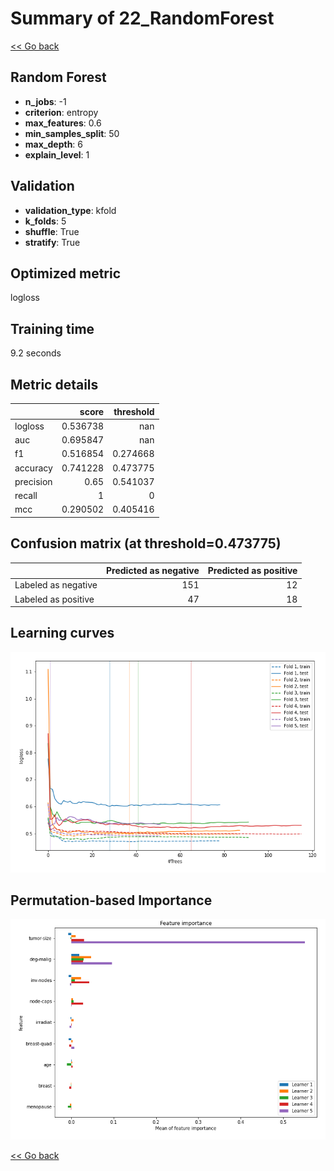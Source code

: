 # Summary of 22_RandomForest

[<< Go back](../README.md)


## Random Forest
- **n_jobs**: -1
- **criterion**: entropy
- **max_features**: 0.6
- **min_samples_split**: 50
- **max_depth**: 6
- **explain_level**: 1

## Validation
 - **validation_type**: kfold
 - **k_folds**: 5
 - **shuffle**: True
 - **stratify**: True

## Optimized metric
logloss

## Training time

9.2 seconds

## Metric details
|           |    score |   threshold |
|:----------|---------:|------------:|
| logloss   | 0.536738 |  nan        |
| auc       | 0.695847 |  nan        |
| f1        | 0.516854 |    0.274668 |
| accuracy  | 0.741228 |    0.473775 |
| precision | 0.65     |    0.541037 |
| recall    | 1        |    0        |
| mcc       | 0.290502 |    0.405416 |


## Confusion matrix (at threshold=0.473775)
|                     |   Predicted as negative |   Predicted as positive |
|:--------------------|------------------------:|------------------------:|
| Labeled as negative |                     151 |                      12 |
| Labeled as positive |                      47 |                      18 |

## Learning curves
![Learning curves](learning_curves.png)

## Permutation-based Importance
![Permutation-based Importance](permutation_importance.png)

[<< Go back](../README.md)
